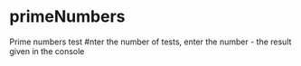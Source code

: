 # primeNumbers
Prime numbers test
#nter the number of tests, enter the number - the result given in the console
